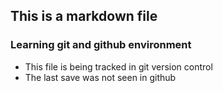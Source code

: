 

## This is a markdown file
### Learning git and github environment

* This file is being tracked in git version control
* The last save was not seen in github
